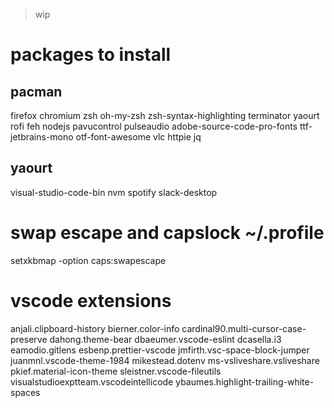 > wip

# packages to install

## pacman

firefox
chromium
zsh
oh-my-zsh
zsh-syntax-highlighting
terminator
yaourt
rofi
feh
nodejs
pavucontrol
pulseaudio
adobe-source-code-pro-fonts
ttf-jetbrains-mono
otf-font-awesome
vlc
httpie
jq

## yaourt

visual-studio-code-bin
nvm
spotify
slack-desktop

# swap escape and capslock ~/.profile

setxkbmap -option caps:swapescape

# vscode extensions

anjali.clipboard-history
bierner.color-info
cardinal90.multi-cursor-case-preserve
dahong.theme-bear
dbaeumer.vscode-eslint
dcasella.i3
eamodio.gitlens
esbenp.prettier-vscode
jmfirth.vsc-space-block-jumper
juanmnl.vscode-theme-1984
mikestead.dotenv
ms-vsliveshare.vsliveshare
pkief.material-icon-theme
sleistner.vscode-fileutils
visualstudioexptteam.vscodeintellicode
ybaumes.highlight-trailing-white-spaces
